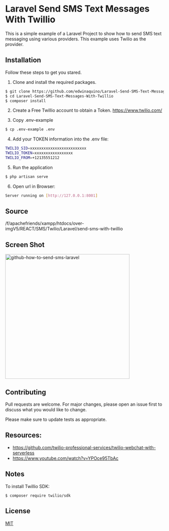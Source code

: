 # Laravel Send SMS Text Messages With Twillio

This is a simple example of a Laravel Project to show how to send SMS text messaging using various providers. This example uses Twilio as the provider.

## Installation

Follow these steps to get you stared.

1. Clone and install the required packages.
```bash
$ git clone https://github.com/edwinaquino/Laravel-Send-SMS-Text-Messages-With-Twillio.git
$ cd Laravel-Send-SMS-Text-Messages-With-Twillio
$ composer install
```
2. Create a Free Twillio account to obtain a Token. https://www.twilio.com/

3. Copy .env-example

```bash
$ cp .env-example .env
```
4. Add your TOKEN information into the .env file:
```bash
TWILIO_SID=xxxxxxxxxxxxxxxxxxxxxxxxx
TWILIO_TOKEN=xxxxxxxxxxxxxxxxx
TWILIO_FROM=+12135551212
```
5. Run the application
```bash
$ php artisan serve
```
6. Open url in Browser:
```bash
Server running on [http://127.0.0.1:8001]
```
## Source
/f/apachefriends/xampp/htdocs/over-imgV5/REACT/SMS/Twilio/Laravel/send-sms-with-twillio

## Screen Shot
<img width="395" alt="github-how-to-send-sms-laravel" src="https://github.com/edwinaquino/Laravel-Send-SMS-Text-Messages-With-Twillio/assets/30946443/6150ca30-5d67-40af-b731-ed4d13951367"></img>

## Contributing

Pull requests are welcome. For major changes, please open an issue first
to discuss what you would like to change.

Please make sure to update tests as appropriate.

## Resources:
* https://github.com/twilio-professional-services/twilio-webchat-with-serverless
* https://www.youtube.com/watch?v=YPOce95TbAc

## Notes
To install Twillio SDK:
```
$ composer require twilio/sdk
```

## License

[MIT](https://choosealicense.com/licenses/mit/)
